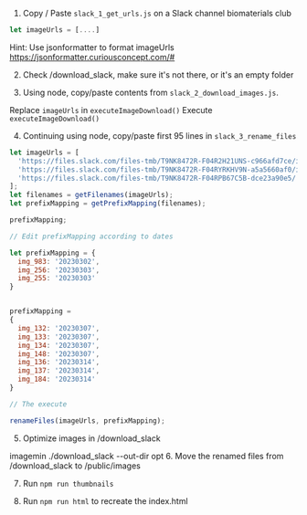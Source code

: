 1. Copy / Paste `slack_1_get_urls.js` on a Slack channel biomaterials club

```js
let imageUrls = [....]
```

Hint: Use jsonformatter to format imageUrls
https://jsonformatter.curiousconcept.com/#


2. Check /download_slack, make sure it's not there, or it's an empty folder

3. Using node, copy/paste contents from `slack_2_download_images.js`.

Replace `imageUrls` in `executeImageDownload()`
Execute `executeImageDownload()`

4. Continuing using node, copy/paste first 95 lines in `slack_3_rename_files`

```js
let imageUrls = [
  'https://files.slack.com/files-tmb/T9NK8472R-F04R2H21UNS-c966afd7ce/img_0909_720.jpg',
  'https://files.slack.com/files-tmb/T9NK8472R-F04RYRKHV9N-a5a5660af0/img_0919_720.jpg',
  'https://files.slack.com/files-tmb/T9NK8472R-F04RPB67C5B-dce23a90e5/',
];
let filenames = getFilenames(imageUrls);
let prefixMapping = getPrefixMapping(filenames);

prefixMapping;

// Edit prefixMapping according to dates

let prefixMapping = {
  img_983: '20230302',
  img_256: '20230303',
  img_255: '20230303'
}


prefixMapping =
{
  img_132: '20230307',
  img_133: '20230307',
  img_134: '20230307',
  img_148: '20230307',
  img_136: '20230314',
  img_137: '20230314',
  img_184: '20230314'
}

// The execute

renameFiles(imageUrls, prefixMapping);
```

5. Optimize images in /download_slack

imagemin ./download_slack  --out-dir opt
6. Move the renamed files from /download_slack to /public/images

7. Run `npm run thumbnails`

8. Run `npm run html` to recreate the index.html